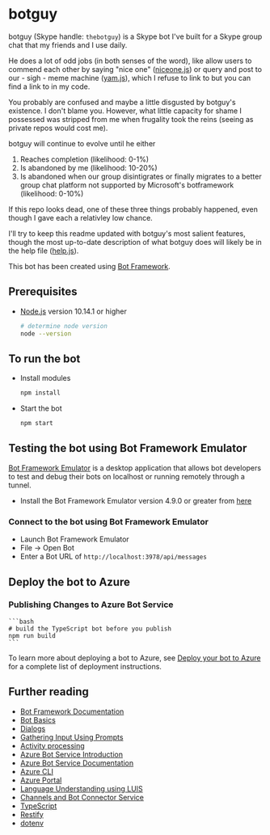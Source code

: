 # botguy

botguy (Skype handle: `thebotguy`) is a Skype bot I've built for a Skype group chat that my friends and I use daily.

He does a lot of odd jobs (in both senses of the word), like allow users to commend each other by saying "nice one" ([niceone.js](/niceone.js)) or query and post to our - sigh - meme machine ([yam.js](/yam.js)), which I refuse to link to but you can find a link to in my code.

You probably are confused and maybe a little disgusted by botguy's existence. I don't blame you. However, what little capacity for shame I possessed was stripped from me when frugality took the reins (seeing as private repos would cost me).

botguy will continue to evolve until he either

1. Reaches completion (likelihood: 0-1%)
2. Is abandoned by me (likelihood: 10-20%)
3. Is abandoned when our group disintigrates or finally migrates to a better group chat platform not supported by Microsoft's botframework (likelihood: 0-10%)

If this repo looks dead, one of these three things probably happened, even though I gave each a relativley low chance.

I'll try to keep this readme updated with botguy's most salient features, though the most up-to-date description of what botguy does will likely be in the help file ([help.js](/help.js)).

This bot has been created using [Bot Framework](https://dev.botframework.com).

## Prerequisites

- [Node.js](https://nodejs.org) version 10.14.1 or higher

    ```bash
    # determine node version
    node --version
    ```

## To run the bot

- Install modules

    ```bash
    npm install
    ```
- Start the bot

    ```bash
    npm start
    ```

## Testing the bot using Bot Framework Emulator

[Bot Framework Emulator](https://github.com/microsoft/botframework-emulator) is a desktop application that allows bot developers to test and debug their bots on localhost or running remotely through a tunnel.

- Install the Bot Framework Emulator version 4.9.0 or greater from [here](https://github.com/Microsoft/BotFramework-Emulator/releases)

### Connect to the bot using Bot Framework Emulator

- Launch Bot Framework Emulator
- File -> Open Bot
- Enter a Bot URL of `http://localhost:3978/api/messages`

## Deploy the bot to Azure

### Publishing Changes to Azure Bot Service

    ```bash
    # build the TypeScript bot before you publish
    npm run build
    ```

To learn more about deploying a bot to Azure, see [Deploy your bot to Azure](https://aka.ms/azuredeployment) for a complete list of deployment instructions.

## Further reading

- [Bot Framework Documentation](https://docs.botframework.com)
- [Bot Basics](https://docs.microsoft.com/azure/bot-service/bot-builder-basics?view=azure-bot-service-4.0)
- [Dialogs](https://docs.microsoft.com/en-us/azure/bot-service/bot-builder-concept-dialog?view=azure-bot-service-4.0)
- [Gathering Input Using Prompts](https://docs.microsoft.com/en-us/azure/bot-service/bot-builder-prompts?view=azure-bot-service-4.0)
- [Activity processing](https://docs.microsoft.com/en-us/azure/bot-service/bot-builder-concept-activity-processing?view=azure-bot-service-4.0)
- [Azure Bot Service Introduction](https://docs.microsoft.com/azure/bot-service/bot-service-overview-introduction?view=azure-bot-service-4.0)
- [Azure Bot Service Documentation](https://docs.microsoft.com/azure/bot-service/?view=azure-bot-service-4.0)
- [Azure CLI](https://docs.microsoft.com/cli/azure/?view=azure-cli-latest)
- [Azure Portal](https://portal.azure.com)
- [Language Understanding using LUIS](https://docs.microsoft.com/en-us/azure/cognitive-services/luis/)
- [Channels and Bot Connector Service](https://docs.microsoft.com/en-us/azure/bot-service/bot-concepts?view=azure-bot-service-4.0)
- [TypeScript](https://www.typescriptlang.org)
- [Restify](https://www.npmjs.com/package/restify)
- [dotenv](https://www.npmjs.com/package/dotenv)
